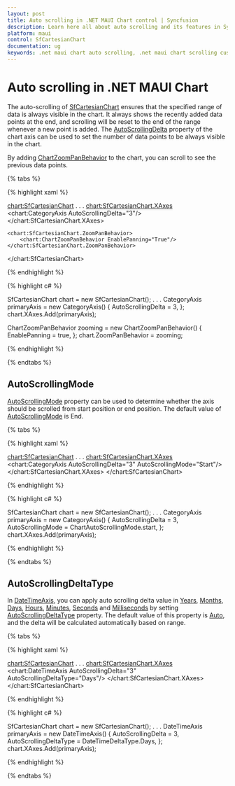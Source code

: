 ```yaml
---
layout: post
title: Auto scrolling in .NET MAUI Chart control | Syncfusion
description: Learn here all about auto scrolling and its features in Syncfusion .NET MAUI Chart (SfCartesianChart) control.
platform: maui
control: SfCartesianChart
documentation: ug
keywords: .net maui chart auto scrolling, .net maui chart scrolling customization, .net maui chart auto scroll feature, syncfusion maui chart auto scrolling, cartesian chart auto scroll maui, .net maui chart dynamic scrolling, enable auto scrolling .net maui chart.
---
```


# Auto scrolling in .NET MAUI Chart

The auto-scrolling of [SfCartesianChart](https://help.syncfusion.com/cr/maui/Syncfusion.Maui.Charts.SfCartesianChart.html) ensures that the specified range of data is always visible in the chart. It always shows the recently added data points at the end, and scrolling will be reset to the end of the range whenever a new point is added. The [AutoScrollingDelta](https://help.syncfusion.com/cr/maui/Syncfusion.Maui.Charts.ChartAxis.html#Syncfusion_Maui_Charts_ChartAxis_AutoScrollingDelta) property of the chart axis can be used to set the number of data points to be always visible in the chart.

By adding [ChartZoomPanBehavior](https://help.syncfusion.com/cr/maui/Syncfusion.Maui.Charts.ChartZoomPanBehavior.html) to the chart, you can scroll to see the previous data points.

{% tabs %}

{% highlight xaml %}

<chart:SfCartesianChart>
    . . .
    <chart:SfCartesianChart.XAxes>
        <chart:CategoryAxis AutoScrollingDelta="3"/>
    </chart:SfCartesianChart.XAxes>

    <chart:SfCartesianChart.ZoomPanBehavior>
        <chart:ChartZoomPanBehavior EnablePanning="True"/>
    </chart:SfCartesianChart.ZoomPanBehavior>
</chart:SfCartesianChart>

{% endhighlight %}

{% highlight c# %}

SfCartesianChart chart = new SfCartesianChart();
. . .
CategoryAxis primaryAxis = new CategoryAxis()
{
    AutoScrollingDelta = 3,
};
chart.XAxes.Add(primaryAxis);

ChartZoomPanBehavior zooming = new ChartZoomPanBehavior()
{
    EnablePanning = true,
};
chart.ZoomPanBehavior = zooming;

{% endhighlight %}

{% endtabs %}

## AutoScrollingMode

[AutoScrollingMode](https://help.syncfusion.com/cr/maui/Syncfusion.Maui.Charts.ChartAxis.html#Syncfusion_Maui_Charts_ChartAxis_AutoScrollingMode) property can be used to determine whether the axis should be scrolled from start position or end position. The default value of [AutoScrollingMode](https://help.syncfusion.com/cr/maui/Syncfusion.Maui.Charts.ChartAxis.html#Syncfusion_Maui_Charts_ChartAxis_AutoScrollingMode) is End.

{% tabs %}

{% highlight xaml %}

<chart:SfCartesianChart>
    . . .
    <chart:SfCartesianChart.XAxes>
        <chart:CategoryAxis AutoScrollingDelta="3" AutoScrollingMode="Start"/>
    </chart:SfCartesianChart.XAxes>
</chart:SfCartesianChart>

{% endhighlight %}

{% highlight c# %}

SfCartesianChart chart = new SfCartesianChart();
. . .
CategoryAxis primaryAxis = new CategoryAxis()
{
    AutoScrollingDelta = 3,
    AutoScrollingMode = ChartAutoScrollingMode.start,
};
chart.XAxes.Add(primaryAxis);

{% endhighlight %}

{% endtabs %}

## AutoScrollingDeltaType

In [DateTimeAxis](https://help.syncfusion.com/cr/maui/Syncfusion.Maui.Charts.DateTimeAxis.html), you can apply auto scrolling delta value in [Years](https://help.syncfusion.com/cr/maui/Syncfusion.Maui.Charts.DateTimeIntervalType.html#Syncfusion_Maui_Charts_DateTimeIntervalType_Years), [Months](https://help.syncfusion.com/cr/maui/Syncfusion.Maui.Charts.DateTimeIntervalType.html#Syncfusion_Maui_Charts_DateTimeIntervalType_Months), [Days](https://help.syncfusion.com/cr/maui/Syncfusion.Maui.Charts.DateTimeIntervalType.html#Syncfusion_Maui_Charts_DateTimeIntervalType_Days), [Hours](https://help.syncfusion.com/cr/maui/Syncfusion.Maui.Charts.DateTimeIntervalType.html#Syncfusion_Maui_Charts_DateTimeIntervalType_Hours), [Minutes](https://help.syncfusion.com/cr/maui/Syncfusion.Maui.Charts.DateTimeIntervalType.html#Syncfusion_Maui_Charts_DateTimeIntervalType_Minutes), [Seconds](https://help.syncfusion.com/cr/maui/Syncfusion.Maui.Charts.DateTimeIntervalType.html#Syncfusion_Maui_Charts_DateTimeIntervalType_Seconds) and [Milliseconds](https://help.syncfusion.com/cr/maui/Syncfusion.Maui.Charts.DateTimeIntervalType.html#Syncfusion_Maui_Charts_DateTimeIntervalType_Milliseconds) by setting [AutoScrollingDeltaType](https://help.syncfusion.com/cr/maui/Syncfusion.Maui.Charts.DateTimeAxis.html#Syncfusion_Maui_Charts_DateTimeAxis_AutoScrollingDeltaType) property. The default value of this property is [Auto](https://help.syncfusion.com/cr/maui/Syncfusion.Maui.Charts.DateTimeIntervalType.html#Syncfusion_Maui_Charts_DateTimeIntervalType_Auto), and the delta will be calculated automatically based on range.

{% tabs %}

{% highlight xaml %}

<chart:SfCartesianChart>
    . . .
    <chart:SfCartesianChart.XAxes>
        <chart:DateTimeAxis AutoScrollingDelta="3" AutoScrollingDeltaType="Days"/>
    </chart:SfCartesianChart.XAxes>
</chart:SfCartesianChart>

{% endhighlight %}

{% highlight c# %}

SfCartesianChart chart = new SfCartesianChart();
. . .
DateTimeAxis primaryAxis = new DateTimeAxis()
{
    AutoScrollingDelta = 3,
    AutoScrollingDeltaType = DateTimeDeltaType.Days,
};
chart.XAxes.Add(primaryAxis);

{% endhighlight %}

{% endtabs %}